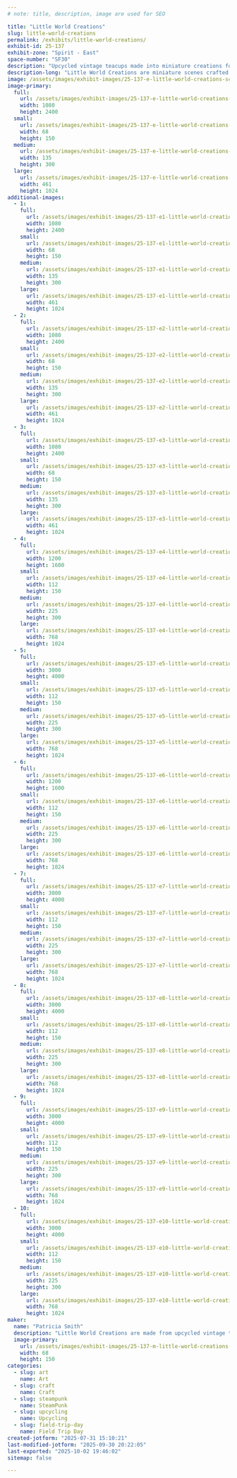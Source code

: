 ```yaml
---
# note: title, description, image are used for SEO

title: "Little World Creations"
slug: little-world-creations
permalink: /exhibits/little-world-creations/
exhibit-id: 25-137
exhibit-zone: "Spirit - East"
space-number: "SF30"
description: "Upcycled vintage teacups made into miniature creations for small display."
description-long: "Little World Creations are miniature scenes crafted from vintage English & antique American teacups with saucers. Each design is one of a kind, whatever inspires me on any given day! I do all the creations myself & can create special holiday varieties & made to order occasions."
image: /assets/images/exhibit-images/25-137-e-little-world-creations-screenshot-20250731-144443-files-by-google-3526-135x300.png
image-primary: 
  full:
    url: /assets/images/exhibit-images/25-137-e-little-world-creations-screenshot-20250731-144443-files-by-google-3526-full.png
    width: 1080
    height: 2400
  small:
    url: /assets/images/exhibit-images/25-137-e-little-world-creations-screenshot-20250731-144443-files-by-google-3526-68x150.png
    width: 68
    height: 150
  medium:
    url: /assets/images/exhibit-images/25-137-e-little-world-creations-screenshot-20250731-144443-files-by-google-3526-135x300.png
    width: 135
    height: 300
  large:
    url: /assets/images/exhibit-images/25-137-e-little-world-creations-screenshot-20250731-144443-files-by-google-3526-461x1024.png
    width: 461
    height: 1024
additional-images: 
  - 1:
    full:
      url: /assets/images/exhibit-images/25-137-e1-little-world-creations-screenshot-20250731-144620-files-by-google-9092-full.png
      width: 1080
      height: 2400
    small:
      url: /assets/images/exhibit-images/25-137-e1-little-world-creations-screenshot-20250731-144620-files-by-google-9092-68x150.png
      width: 68
      height: 150
    medium:
      url: /assets/images/exhibit-images/25-137-e1-little-world-creations-screenshot-20250731-144620-files-by-google-9092-135x300.png
      width: 135
      height: 300
    large:
      url: /assets/images/exhibit-images/25-137-e1-little-world-creations-screenshot-20250731-144620-files-by-google-9092-461x1024.png
      width: 461
      height: 1024
  - 2:
    full:
      url: /assets/images/exhibit-images/25-137-e2-little-world-creations-screenshot-20250731-144633-files-by-google-8254-full.png
      width: 1080
      height: 2400
    small:
      url: /assets/images/exhibit-images/25-137-e2-little-world-creations-screenshot-20250731-144633-files-by-google-8254-68x150.png
      width: 68
      height: 150
    medium:
      url: /assets/images/exhibit-images/25-137-e2-little-world-creations-screenshot-20250731-144633-files-by-google-8254-135x300.png
      width: 135
      height: 300
    large:
      url: /assets/images/exhibit-images/25-137-e2-little-world-creations-screenshot-20250731-144633-files-by-google-8254-461x1024.png
      width: 461
      height: 1024
  - 3:
    full:
      url: /assets/images/exhibit-images/25-137-e3-little-world-creations-screenshot-20250731-144519-files-by-google-3313-full.png
      width: 1080
      height: 2400
    small:
      url: /assets/images/exhibit-images/25-137-e3-little-world-creations-screenshot-20250731-144519-files-by-google-3313-68x150.png
      width: 68
      height: 150
    medium:
      url: /assets/images/exhibit-images/25-137-e3-little-world-creations-screenshot-20250731-144519-files-by-google-3313-135x300.png
      width: 135
      height: 300
    large:
      url: /assets/images/exhibit-images/25-137-e3-little-world-creations-screenshot-20250731-144519-files-by-google-3313-461x1024.png
      width: 461
      height: 1024
  - 4:
    full:
      url: /assets/images/exhibit-images/25-137-e4-little-world-creations-img-20220319-132028782-hdr-full.jpg
      width: 1200
      height: 1600
    small:
      url: /assets/images/exhibit-images/25-137-e4-little-world-creations-img-20220319-132028782-hdr-112x150.jpg
      width: 112
      height: 150
    medium:
      url: /assets/images/exhibit-images/25-137-e4-little-world-creations-img-20220319-132028782-hdr-225x300.jpg
      width: 225
      height: 300
    large:
      url: /assets/images/exhibit-images/25-137-e4-little-world-creations-img-20220319-132028782-hdr-768x1024.jpg
      width: 768
      height: 1024
  - 5:
    full:
      url: /assets/images/exhibit-images/25-137-e5-little-world-creations-img-20220319-132939798-full.jpg
      width: 3000
      height: 4000
    small:
      url: /assets/images/exhibit-images/25-137-e5-little-world-creations-img-20220319-132939798-112x150.jpg
      width: 112
      height: 150
    medium:
      url: /assets/images/exhibit-images/25-137-e5-little-world-creations-img-20220319-132939798-225x300.jpg
      width: 225
      height: 300
    large:
      url: /assets/images/exhibit-images/25-137-e5-little-world-creations-img-20220319-132939798-768x1024.jpg
      width: 768
      height: 1024
  - 6:
    full:
      url: /assets/images/exhibit-images/25-137-e6-little-world-creations-img-20220319-131804529-hdr-full.jpg
      width: 1200
      height: 1600
    small:
      url: /assets/images/exhibit-images/25-137-e6-little-world-creations-img-20220319-131804529-hdr-112x150.jpg
      width: 112
      height: 150
    medium:
      url: /assets/images/exhibit-images/25-137-e6-little-world-creations-img-20220319-131804529-hdr-225x300.jpg
      width: 225
      height: 300
    large:
      url: /assets/images/exhibit-images/25-137-e6-little-world-creations-img-20220319-131804529-hdr-768x1024.jpg
      width: 768
      height: 1024
  - 7:
    full:
      url: /assets/images/exhibit-images/25-137-e7-little-world-creations-img-20220515-121659086-hdr-full.jpg
      width: 3000
      height: 4000
    small:
      url: /assets/images/exhibit-images/25-137-e7-little-world-creations-img-20220515-121659086-hdr-112x150.jpg
      width: 112
      height: 150
    medium:
      url: /assets/images/exhibit-images/25-137-e7-little-world-creations-img-20220515-121659086-hdr-225x300.jpg
      width: 225
      height: 300
    large:
      url: /assets/images/exhibit-images/25-137-e7-little-world-creations-img-20220515-121659086-hdr-768x1024.jpg
      width: 768
      height: 1024
  - 8:
    full:
      url: /assets/images/exhibit-images/25-137-e8-little-world-creations-img-20220319-125734786-full.jpg
      width: 3000
      height: 4000
    small:
      url: /assets/images/exhibit-images/25-137-e8-little-world-creations-img-20220319-125734786-112x150.jpg
      width: 112
      height: 150
    medium:
      url: /assets/images/exhibit-images/25-137-e8-little-world-creations-img-20220319-125734786-225x300.jpg
      width: 225
      height: 300
    large:
      url: /assets/images/exhibit-images/25-137-e8-little-world-creations-img-20220319-125734786-768x1024.jpg
      width: 768
      height: 1024
  - 9:
    full:
      url: /assets/images/exhibit-images/25-137-e9-little-world-creations-img-20231210-133822882-hdr-full.jpg
      width: 3000
      height: 4000
    small:
      url: /assets/images/exhibit-images/25-137-e9-little-world-creations-img-20231210-133822882-hdr-112x150.jpg
      width: 112
      height: 150
    medium:
      url: /assets/images/exhibit-images/25-137-e9-little-world-creations-img-20231210-133822882-hdr-225x300.jpg
      width: 225
      height: 300
    large:
      url: /assets/images/exhibit-images/25-137-e9-little-world-creations-img-20231210-133822882-hdr-768x1024.jpg
      width: 768
      height: 1024
  - 10:
    full:
      url: /assets/images/exhibit-images/25-137-e10-little-world-creations-img-20231210-133507472-hdr-full.jpg
      width: 3000
      height: 4000
    small:
      url: /assets/images/exhibit-images/25-137-e10-little-world-creations-img-20231210-133507472-hdr-112x150.jpg
      width: 112
      height: 150
    medium:
      url: /assets/images/exhibit-images/25-137-e10-little-world-creations-img-20231210-133507472-hdr-225x300.jpg
      width: 225
      height: 300
    large:
      url: /assets/images/exhibit-images/25-137-e10-little-world-creations-img-20231210-133507472-hdr-768x1024.jpg
      width: 768
      height: 1024
maker: 
  name: "Patricia Smith"
  description: "Little World Creations are made from upcycled vintage teacups into miniature designs reflecting nature, animals, fairies & holiday decorations. All original one of a kind creations."
  image-primary:
    url: /assets/images/exhibit-images/25-137-m-little-world-creations-screenshot-20250731-144625-files-by-google-7679-68x150.png
    width: 68
    height: 150
categories: 
  - slug: art
    name: Art
  - slug: craft
    name: Craft
  - slug: steampunk
    name: SteamPunk
  - slug: upcycling
    name: Upcycling
  - slug: field-trip-day
    name: Field Trip Day
created-jotform: "2025-07-31 15:10:21"
last-modified-jotform: "2025-09-30 20:22:05"
last-exported: "2025-10-02 19:46:02"
sitemap: false

---
```

